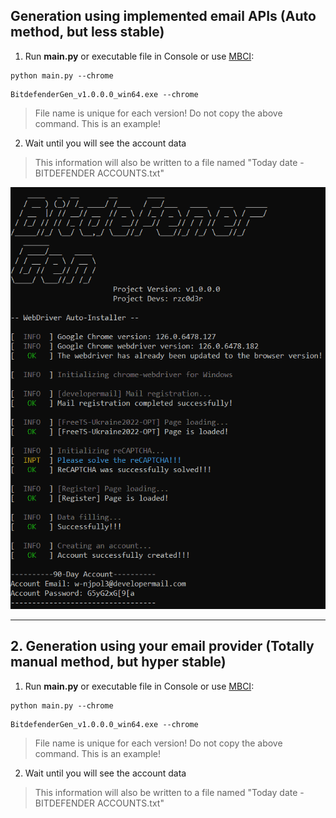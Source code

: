 ## Generation using implemented email APIs (Auto method, but less stable)
  
1. Run **main.py** or executable file in Console or use [MBCI](MBCI-Inferface.md):
  ```
  python main.py --chrome
  ```
  ```
  BitdefenderGen_v1.0.0.0_win64.exe --chrome
  ```
> File name is unique for each version! Do not copy the above command. This is an example!

2. Wait until you will see the account data
> This information will also be written to a file named "Today date - BITDEFENDER ACCOUNTS.txt"

![](../img/account_run.png)

---

## 2. Generation using your email provider (Totally manual method, but hyper stable)
  
1. Run **main.py** or executable file in Console or use [MBCI](MBCI-Inferface.md):
```
python main.py --chrome
```
```
BitdefenderGen_v1.0.0.0_win64.exe --chrome
```
> File name is unique for each version! Do not copy the above command. This is an example!

2. Wait until you will see the account data
> This information will also be written to a file named "Today date - BITDEFENDER ACCOUNTS.txt"
